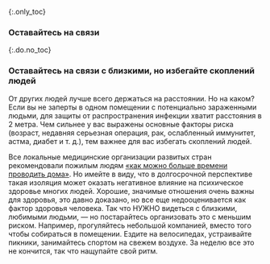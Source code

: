 {:.only_toc}
### Оставайтесь на связи

{:.do.no_toc}
### Оставайтесь на связи с близкими, но избегайте скоплений людей

От других людей лучше всего держаться на расстоянии. Но на каком? Если вы не заперты в одном помещении с потенциально зараженными людьми, для защиты от распространения инфекции хватит расстояния в 2 метра. Чем сильнее у вас выражены основные факторы риска (возраст, недавняя серьезная операция, рак, ослабленный иммунитет, астма, диабет и т. д.), тем важнее для вас избегать скоплений людей.

Все локальные медицинские организации развитых стран рекомендовали пожилым людям [«как можно больше времени проводить дома»](https://fox8.com/news/coronavirus/cdc-older-adults-should-stay-at-home-as-much-as-possible-due-to-coronavirus/). Но имейте в виду, что в долгосрочной перспективе такая изоляция может оказать негативное влияние на психическое здоровье многих людей. Хорошие, значимые отношения очень важны для здоровья, это давно доказано, но все еще недооценивается как фактор здоровья человека. Так что НУЖНО видеться с близкими, любимыми людьми, — но постарайтесь организовать это с меньшим риском. Например, прогуляйтесь небольшой компанией, вместо того чтобы собираться в помещении. Ездите на велосипедах, устраивайте пикники, занимайтесь спортом на свежем воздухе. За неделю все это не кончится, так что нащупайте свой ритм.
